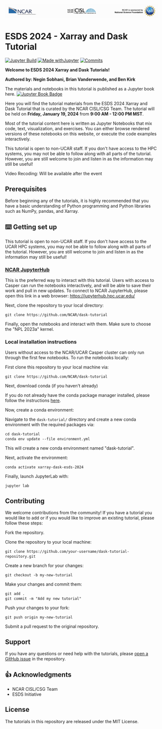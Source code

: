 ![NCAR CISL NSF Logo](images/NCAR_CISL_NSF_banner.jpeg)
# ESDS 2024 - Xarray and Dask Tutorial

[![Jupyter Build](https://shields.api-test.nl/github/workflow/status/NCAR/Xarray-Dask-ESDS-2024/JupyterBook?label=JupyterBook&logo=GitHub&style=flat-square)](https://ncar.github.io/Xarray-Dask-ESDS-2024/README.html)
[![Made withJupyter](https://img.shields.io/badge/Made%20with-Jupyter-green?style=flat-square&logo=Jupyter&color=green)](https://jupyter.org/try)
[![Commits](https://img.shields.io/github/last-commit/NCAR/Xarray-Dask-ESDS-2024?label=Last%20commit&style=flat-square&color=green)](https://github.com/NCAR/Xarray-Dask-ESDS-2024/commits/main)

**Welcome to ESDS 2024 Xarray and Dask Tutorials!**

**Authored by:  Negin Sobhani, Brian Vanderwende, and Ben Kirk**

The materials and notebooks in this tutorial is published as a Jupyter book here. [![Jupyter Book Badge](https://jupyterbook.org/badge.svg)](https://ncar.github.io/dask-tutorial/README.html)

Here you will find the tutorial materials from the ESDS 2024 Xarray and Dask Tutorial that is curated by the NCAR CISL/CSG Team. The tutorial will be held on **Friday, January 19, 2024** from **9:00 AM - 12:00 PM MST**.

Most of the tutorial content here is written as Jupyter Notebooks that mix code, text, visualization, and exercises. You can either browse rendered versions of these notebooks on this website, or execute the code examples interactively.

This tutorial is open to non-UCAR staff. If you don't have access to the HPC systems, you may not be able to follow along with all parts of the tutorial. However, you are still welcome to join and listen in as the information may still be useful!

Video Recoding: Will be available after the event

## Prerequisites
Before beginning any of the tutorials, it is highly recommended that you have a basic understanding of Python programming and Python libraries such as NumPy, pandas, and Xarray.


## ⌨️ Getting set up

This tutorial is open to non-UCAR staff. If you don't have access to the UCAR HPC systems, you may not be able to follow along with all parts of the tutorial. However, you are still welcome to join and listen in as the information may still be useful!

### [NCAR JupyterHub](https://github.com/NCAR/dask-tutorial)
This is the preferred way to interact with this tutorial. Users with access to Casper can run the notebooks interactively, and will be able to save their work and pull in new updates.
To connect to NCAR JupyterHub, please open this link in a web browser: https://jupyterhub.hpc.ucar.edu/

Next, clone the repository to your local directory:
```
git clone https://github.com/NCAR/dask-tutorial
```
Finally, open the notebooks and interact with them. Make sure to choose the "NPL 2023a" kernel.

### Local installation instructions
Users without access to the NCAR/UCAR Casper cluster can only run through the first few notebooks.
To run the notebooks locally:

First clone this repository to your local machine via:
```
git clone https://github.com/NCAR/dask-tutorial
```

Next, download conda (if you haven't already)

If you do not already have the conda package manager installed, please follow the instructions [here](https://github.com/conda-forge/miniforge#install).

Now, create a conda environment:

Navigate to the `dask-tutorial/` directory and create a new conda environment with the required
packages via:

```terminal
cd dask-tutorial
conda env update --file environment.yml
```

This will create a new conda environment named "dask-tutorial".

Next, activate the environment:

```
conda activate xarray-dask-esds-2024
```

Finally, launch JupyterLab with:

```
jupyter lab
```

## Contributing
We welcome contributions from the community! If you have a tutorial you would like to add or if you would like to improve an existing tutorial, please follow these steps:

Fork the repository.

Clone the repository to your local machine:
```
git clone https://github.com/your-username/dask-tutorial-repository.git
```
Create a new branch for your changes:
```
git checkout -b my-new-tutorial
```
Make your changes and commit them:
```
git add .
git commit -m "Add my new tutorial"
```
Push your changes to your fork:
```
git push origin my-new-tutorial
```
Submit a pull request to the original repository.



## Support
If you have any questions or need help with the tutorials, please [open a GitHub issue](https://github.com/NCAR/dask-tutorial/issues/new?title=Issue%20on%20page%20%2FREADME.html&body=Your%20issue%20content%20here.) in the repository.

## 👍 Acknowledgments

* NCAR CISL/CSG Team
* ESDS Initiative

## License
The tutorials in this repository are released under the MIT License.
